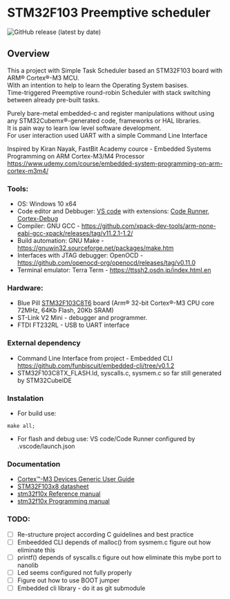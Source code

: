 # STM32F103 Preemptive scheduler
![GitHub release (latest by date)](https://img.shields.io/github/v/release/ylyamin/STM32F103-Preemptive-scheduler?color=green)

## Overview
This a project with Simple Task Scheduler based an STM32F103 board with ARM® Cortex®-M3 MCU. \
With an intention to help to learn the Operating System basises. \
Time-triggered Preemptive round-robin Scheduler with stack switching between already pre-built tasks.

Purely bare-metal embedded-c and register manipulations without using any STM32Cubemx®-generated code, frameworks or HAL libraries. \
It is pain way to learn low level software development. \
For user interaction used UART with a simple Command Line Interface 

Inspired by Kiran Nayak, FastBit Academy cource - Embedded Systems Programming on ARM Cortex-M3/M4 Processor \
https://www.udemy.com/course/embedded-system-programming-on-arm-cortex-m3m4/

### Tools:
* OS: Windows 10 x64 
* Code editor and Debbuger: [VS code](https://code.visualstudio.com/) with extensions: [Code Runner](https://marketplace.visualstudio.com/items?itemName=formulahendry.code-runner), [Cortex-Debug](https://marketplace.visualstudio.com/items?itemName=marus25.cortex-debug)
* Compiler: GNU GCC  - https://github.com/xpack-dev-tools/arm-none-eabi-gcc-xpack/releases/tag/v11.2.1-1.2/
* Build automation: GNU Make - https://gnuwin32.sourceforge.net/packages/make.htm
* Interfaces with JTAG debugger: OpenOCD - https://github.com/openocd-org/openocd/releases/tag/v0.11.0
* Terminal emulator: Terra Term - https://ttssh2.osdn.jp/index.html.en 

### Hardware:
* Blue Pill [STM32F103C8T6](https://stm32-base.org/boards/STM32F103C8T6-Blue-Pill.html) board (Arm® 32-bit Cortex®-M3 CPU core 72MHz, 64Kb Flash, 20Kb SRAM)
* ST-Link V2 Mini - debugger and programmer.
* FTDI FT232RL - USB to UART interface 

### External dependency
* Command Line Interface from project - Embedded CLI https://github.com/funbiscuit/embedded-cli/tree/v0.1.2
* STM32F103C8TX_FLASH.ld, syscalls.c, sysmem.c so far still generated by STM32CubeIDE

### Instalation
* For build use:
```
make all;
```
* For flash and debug use: VS code/Code Runner configured by .vscode/launch.json

### Documentation
* [Cortex™-M3 Devices Generic User Guide](https://documentation-service.arm.com/static/5ea823e69931941038df1af5?token=)
* [STM32F103x8 datasheet](https://www.st.com/resource/en/datasheet/stm32f103c8.pdf)
* [stm32f10x Reference manual](https://www.st.com/resource/en/reference_manual/cd00171190-stm32f101xx-stm32f102xx-stm32f103xx-stm32f105xx-and-stm32f107xx-advanced-armbased-32bit-mcus-stmicroelectronics.pdf)
* [stm32f10x Programming manual](https://www.st.com/resource/en/programming_manual/pm0056-stm32f10xxx20xxx21xxxl1xxxx-cortexm3-programming-manual-stmicroelectronics.pdf)


### TODO:
- [ ] Re-structure project according C guidelines and best practice
- [ ] Embeedded CLI depends of malloc() from sysmem.c figure out how eliminate this
- [ ] printf() depends of syscalls.c figure out how eliminate this mybe port to nanolib
- [ ] Led seems configured not fully properly
- [ ] Figure out how to use BOOT jumper
- [ ] Embedded cli library - do it as git submodule
